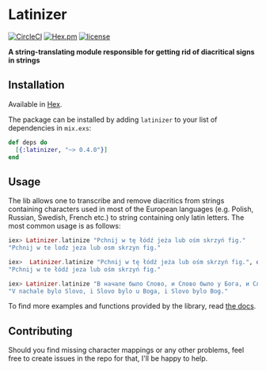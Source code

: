 # Latinizer
[![CircleCI](https://img.shields.io/circleci/project/github/mrapacz/latinizer.svg)](https://circleci.com/gh/mrapacz/latinizer/tree/master)
[![Hex.pm](https://img.shields.io/hexpm/v/latinizer.svg)](https://hex.pm/packages/latinizer/)
[![license](https://img.shields.io/github/license/mashape/apistatus.svg)](https://github.com/mrapacz/latinizer/blob/enhancement/readme-badges/LICENSE)

**A string-translating module responsible for getting rid of diacritical signs in strings**

## Installation

Available in [Hex](https://hex.pm/packages/latinizer/).

The package can be installed by adding `latinizer` to your list of dependencies in `mix.exs`:

```elixir
def deps do
  [{:latinizer, "~> 0.4.0"}]
end
```

## Usage

The lib allows one to transcribe and remove diacritics from strings containing characters used in most of the European languages (e.g. Polish, Russian, Swedish, French etc.) to string containing only latin letters. The most common usage is as follows:


```elixir
iex> Latinizer.latinize "Pchnij w tę łódź jeża lub ośm skrzyń fig."
"Pchnij w te lodz jeza lub osm skrzyn fig."

iex>  Latinizer.latinize "Pchnij w tę łódź jeża lub ośm skrzyń fig.", only: ["ż", "ę"]    
"Pchnij w te łódź jeza lub ośm skrzyń fig."

iex> Latinizer.latinize "В начале было Слово, и Слово было у Бога, и Слово было Бог."
"V nachale bylo Slovo, i Slovo bylo u Boga, i Slovo bylo Bog."
```

To find more examples and functions provided by the library, read [the docs](https://hexdocs.pm/latinizer).

## Contributing

Should you find missing character mappings or any other problems, feel free to create
issues in the repo for that, I'll be happy to help.
